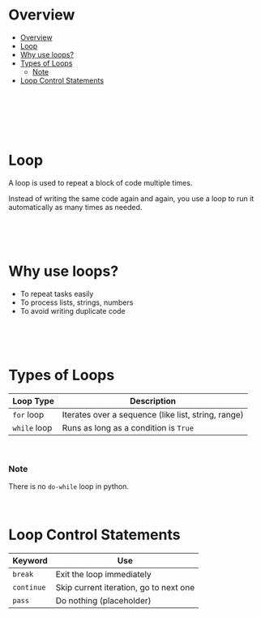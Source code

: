 # Overview

- [Overview](#overview)
- [Loop](#loop)
- [Why use loops?](#why-use-loops)
- [Types of Loops](#types-of-loops)
  - [Note](#note)
- [Loop Control Statements](#loop-control-statements)

&nbsp;

&nbsp;

&nbsp;

# Loop

A loop is used to repeat a block of code multiple times.

Instead of writing the same code again and again, you use a loop to run it automatically as many times as needed.

&nbsp;

&nbsp;

# Why use loops?

- To repeat tasks easily
- To process lists, strings, numbers
- To avoid writing duplicate code

&nbsp;

&nbsp;

# Types of Loops

| Loop Type    | Description                                         |
| ------------ | --------------------------------------------------- |
| `for` loop   | Iterates over a sequence (like list, string, range) |
| `while` loop | Runs as long as a condition is `True`               |

&nbsp;

### Note

There is no `do-while` loop in python.
&nbsp;

&nbsp;

# Loop Control Statements

| Keyword    | Use                                    |
| ---------- | -------------------------------------- |
| `break`    | Exit the loop immediately              |
| `continue` | Skip current iteration, go to next one |
| `pass`     | Do nothing (placeholder)               |

&nbsp;

&nbsp;

&nbsp;

&nbsp;
